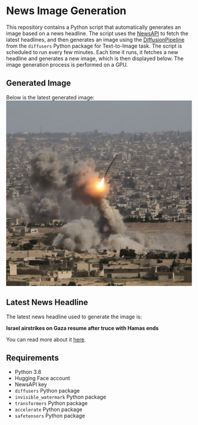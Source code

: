 # News Image Generation
This repository contains a Python script that automatically generates an image based on a news headline. The script uses the [NewsAPI](https://newsapi.org/) to fetch the latest headlines, and then generates an image using the [DiffusionPipeline](https://github.com/huggingface/diffusers) from the `diffusers` Python package for Text-to-Image task.
The script is scheduled to run every few minutes. Each time it runs, it fetches a new headline and generates a new image, which is then displayed below. The image generation process is performed on a GPU.

## Generated Image
Below is the latest generated image:
![Generated Image](image.png)

## Latest News Headline
The latest news headline used to generate the image is:

**Israel airstrikes on Gaza resume after truce with Hamas ends**

You can read more about it [here](https://apnews.com/article/israel-hamas-war-news-12-1-2023-c944c736efdf8993c7a17cf683d6e364).

## Requirements
- Python 3.8
- Hugging Face account
- NewsAPI key
- `diffusers` Python package
- `invisible_watermark` Python package
- `transformers` Python package
- `accelerate` Python package
- `safetensors` Python package
